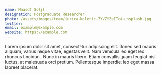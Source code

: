 ```yaml
---
name: Mnasdf Soljl
designation: Postgraduate Researcher
photo: /assets/images/team/jurica-koletic-7YVZYZeITc8-unsplash.jpg
twitter: 
email: example@example.com
website: https://example.com
---
```


Lorem ipsum dolor sit amet, consectetur adipiscing elit. Donec sed mauris aliquam, varius neque vitae, egestas velit. Nam vehicula leo eget leo rhoncus tincidunt. Nunc in mauris libero. Etiam convallis quam feugiat nisl luctus, at malesuada orci pretium. Pellentesque imperdiet leo eget massa laoreet placerat.